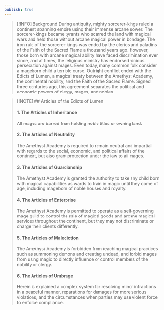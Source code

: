 ```yaml
---
publish: true
---
```



>[!INFO] Background 
>During antiquity, mighty sorcerer-kings ruled a continent spanning empire using their immense arcane power. The sorcerer-kings became tyrants who scarred the land with magical wars and held those without arcane magical power in bondage. The iron rule of the sorcerer-kings was ended by the clerics and paladins of the Faith of the Sacred Flame a thousand years ago. However, those born with arcane magical ability have faced discrimination ever since, and at times, the religious ministry has endorsed vicious persecution against mages. Even today, many common folk consider a mageborn child a terrible curse. Outright conflict ended with the Edicts of Lumen, a magical treaty between the Amethyst Academy, the continental nobility, and the Faith of the Sacred Flame. Signed three centuries ago, this agreement separates the political and economic powers of clergy, mages, and nobles.


> [!NOTE] ## Articles of the Edicts of Lumen
> #### 1. The Articles of Inheritance
> All mages are barred from holding noble titles or owning land.
> #### 2. The Articles of Neutrality
> The Amethyst Academy is required to remain neutral and impartial with regards to the social, economic, and political affairs of the continent, but also grant protection under the law to all mages.
> #### 3. The Articles of Guardianship
> The Amethyst Academy is granted the authority to take any child born with magical capabilities as wards to train in magic until they come of age, including mageborn of noble houses and royalty.
> #### 4. The Articles of Enterprise
> The Amethyst Academy is permitted to operate as a self-governing mage guild to control the sale of magical goods and arcane magical services throughout the continent, but they may not discriminate or charge their clients differently.
> #### 5. The Articles of Malediction
> The Amethyst Academy is forbidden from teaching magical practices such as summoning demons and creating undead, and forbid mages from using magic to directly influence or control members of the nobility or clergy.
> #### 6. The Articles of Umbrage
> Herein is explained a complex system for resolving minor infractions in a peaceful manner, reparations for damages for more serious violations, and the circumstances when parties may use violent force to enforce compliance.